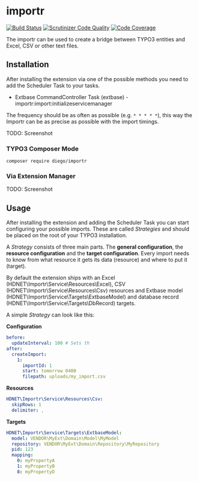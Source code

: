 # importr

[![Build Status](https://github.com/sirdiego/importr/actions/workflows/test.yml/badge.svg?branch=master)](https://github.com/sirdiego/importr/actions) [![Scrutinizer Code Quality](https://scrutinizer-ci.com/g/sirdiego/importr/badges/quality-score.png?b=master)](https://scrutinizer-ci.com/g/sirdiego/importr/?branch=master) [![Code Coverage](https://scrutinizer-ci.com/g/sirdiego/importr/badges/coverage.png?b=master)](https://scrutinizer-ci.com/g/sirdiego/importr/?branch=master)

The importr can be used to create a bridge between TYPO3 entities and Excel, CSV or other text files.

## Installation

After installing the extension via one of the possible methods you need to add the Scheduler Task to your tasks.
* Extbase CommandController Task (extbase) - importr:import:initializeservicemanager

The frequency should be as often as possible (e.g. `* * * * *`), this way the Importr can be as precise as possible with the import timings.

TODO: Screenshot

### TYPO3 Composer Mode
`composer require diego/importr`
### Via Extension Manager
TODO: Screenshot
## Usage

After installing the extension and adding the Scheduler Task you can start configuring your possible imports. These are called _Strategies_ and should be placed on the root of your TYPO3 installation.

A _Strategy_ consists of three main parts. The **general configuration**, the **resource configuration** and the **target configuration**. Every import needs to know from what resource it gets its data (resource) and where to put it (target).

By default the extension ships with an Excel (HDNET\Importr\Service\Resources\Excel), CSV (HDNET\Importr\Service\Resources\Csv) resources and Extbase model (HDNET\Importr\Service\Targets\ExtbaseModel) and database record (HDNET\Importr\Service\Targets\DbRecord) targets.

A simple _Strategy_ can look like this:

**Configuration**
```yaml
before:
  updateInterval: 100 # Sets th
after:
  createImport:
    1:
      importId: 1
      start: tomorrow 0400
      filepath: uploads/my_import.csv
```
**Resources**
```yaml
HDNET\Importr\Service\Resources\Csv:
  skipRows: 1
  delimiter: ,
```
**Targets**
```yaml
HDNET\Importr\Service\Targets\ExtbaseModel:
  model: VENDOR\MyExt\Domain\Model\MyModel
  repository: VENDOR\MyExt\Domain\Repository\MyRepository
  pid: 123
  mapping:
    0: myPropertyA
    1: myPropertyB
    8: myPropertyD
```
